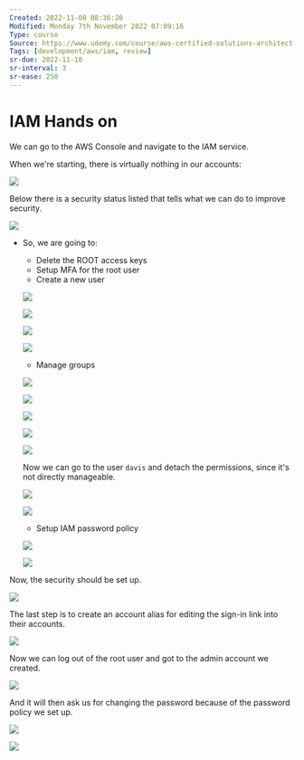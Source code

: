```yaml
---
Created: 2022-11-08 08:36:20
Modified: Monday 7th November 2022 07:09:16
Type: course
Source: https://www.udemy.com/course/aws-certified-solutions-architect-associate-saa-c01/?xref=E0Aed11STH4LPUQvCz0GJFABTmM=
Tags: [development/aws/iam, review]
sr-due: 2022-11-10
sr-interval: 3
sr-ease: 250
---
```


# IAM Hands on

We can go to the AWS Console and navigate to the IAM service.

When we're starting, there is virtually nothing in our accounts:

![](../../../images/2019-11-22-10-10-01.png)

Below there is a security status listed that tells what we can do to improve security.

![](../../../images/2019-11-22-10-10-48.png)

- So, we are going to:
    - Delete the ROOT access keys
    - Setup MFA for the root user
    - Create a new user

    ![](../../../images/2019-11-22-10-14-34.png)

    ![](../../../images/2019-11-22-10-15-11.png)

    ![](../../../images/2019-11-22-10-15-59.png)

    ![](../../../images/2019-11-22-10-17-16.png)

    - Manage groups

    ![](../../../images/2019-11-22-10-18-30.png)

    ![](../../../images/2019-11-22-10-18-57.png)

    ![](../../../images/2019-11-22-10-19-38.png)

    ![](../../../images/2019-11-22-10-20-27.png)

    ![](../../../images/2019-11-22-10-20-45.png)

    Now we can go to the user `davis` and detach the permissions, since it's not directly manageable.

    ![](../../../images/2019-11-22-10-22-10.png)

    ![](../../../images/2019-11-22-10-22-29.png)

    - Setup IAM password policy

    ![](../../../images/2019-11-22-10-23-09.png)

    ![](../../../images/2019-11-22-10-24-58.png)

Now, the security should be set up.

![](../../../images/2019-11-22-10-25-23.png)

The last step is to create an account alias for editing the sign-in link into their accounts.

![](../../../images/2019-11-22-10-27-07.png)

Now we can log out of the root user and got to the admin account we created.

![](../../../images/2019-11-22-10-31-07.png)

And it will then ask us for changing the password because of the password policy we set up.

![](../../../images/2019-11-22-10-32-20.png)

![](../../../images/2019-11-22-10-34-36.png)